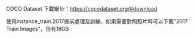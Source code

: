 COCO Dataset 下載網址：https://cocodataset.org/#download<br>

使用instance_train.2017做前處理及訓練，如果需要對照照片時可以下載"2017 Train Images"，但有18GB<br>
